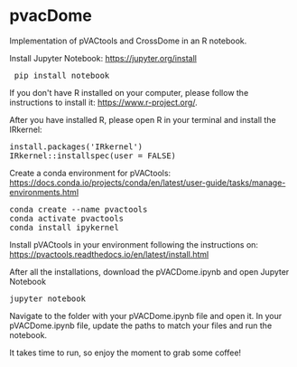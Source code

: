 # pvacDome
Implementation of pVACtools and CrossDome in an R notebook.

Install Jupyter Notebook: https://jupyter.org/install
<pre> pip install notebook </pre>

If you don't have R installed on your computer, please follow the instructions to install it: https://www.r-project.org/.

After you have installed R, please open R in your terminal and install the IRkernel:
<pre>install.packages('IRkernel')
IRkernel::installspec(user = FALSE) </pre>

Create a conda environment for pVACtools: https://docs.conda.io/projects/conda/en/latest/user-guide/tasks/manage-environments.html
<pre>conda create --name pvactools
conda activate pvactools
conda install ipykernel</pre>

Install pVACtools in your environment following the instructions on: https://pvactools.readthedocs.io/en/latest/install.html

After all the installations, download the pVACDome.ipynb and open Jupyter Notebook
<pre>jupyter notebook</pre>

Navigate to the folder with your pVACDome.ipynb file and open it. In your pVACDome.ipynb file, update the paths to match your files and run the notebook. 

It takes time to run, so enjoy the moment to grab some coffee!


